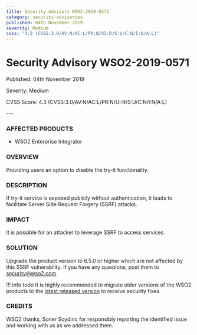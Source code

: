 ```yaml
---
title: Security Advisory WSO2-2019-0571
category: security-advisories
published: 04th November 2019
severity: Medium
cvss: "4.3 (CVSS:3.0/AV:N/AC:L/PR:N/UI:R/S:U/C:N/I:N/A:L)"
---
```


# Security Advisory WSO2-2019-0571

<p class="doc-info">Published: 04th November 2019</p>
<p class="doc-info">Severity: Medium</p>
<p class="doc-info">CVSS Score: 4.3 (CVSS:3.0/AV:N/AC:L/PR:N/UI:R/S:U/C:N/I:N/A:L)</p>
---

### AFFECTED PRODUCTS
* WSO2 Enterprise Integrator


### OVERVIEW
Providing users an option to disable the try-it functionality.


### DESCRIPTION
If try-it service is exposed publicly without authentication, it leads to facilitate Server Side Request Forgery (SSRF) attacks.


### IMPACT
It is possible for an attacker to leverage SSRF to access services.


### SOLUTION
Upgrade the product version to 6.5.0 or higher which are not affected by this SSRF vulnerability. If you have any questions, post them to <security@wso2.com>.

!!! info todo
    It is highly recommended to migrate older versions of the WSO2 products to the [latest released version](https://wso2.com/products/carbon/release-matrix/) to receive security fixes.


### CREDITS
WSO2 thanks, Soner Soydinc for responsibly reporting the identified issue and working with us as we addressed them.
